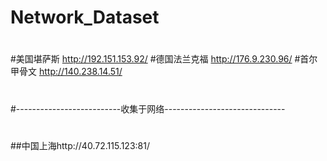 # Network_Dataset

#
#美国堪萨斯 http://192.151.153.92/
#德国法兰克福 http://176.9.230.96/
#首尔甲骨文 http://140.238.14.51/
#
#
#
#--------------------------收集于网络------------------------------
#
#
#
#
##中国上海http://40.72.115.123:81/
